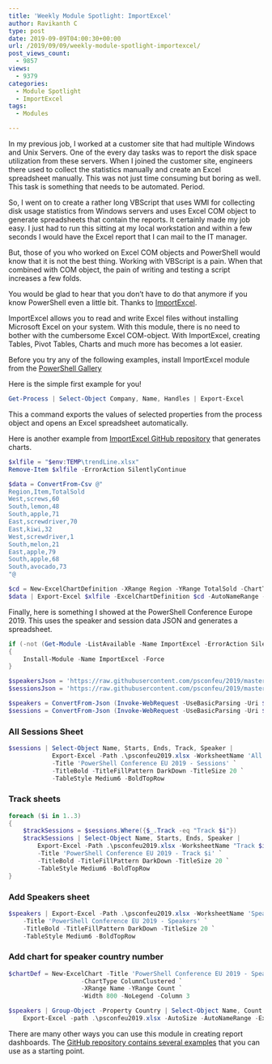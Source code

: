 ```yaml
---
title: 'Weekly Module Spotlight: ImportExcel'
author: Ravikanth C
type: post
date: 2019-09-09T04:00:30+00:00
url: /2019/09/09/weekly-module-spotlight-importexcel/
post_views_count:
  - 9857
views:
  - 9379
categories:
  - Module Spotlight
  - ImportExcel
tags:
  - Modules

---
```

In my previous job, I worked at a customer site that had multiple Windows and Unix Servers. One of the every day tasks was to report the disk space utilization from these servers. When I joined the customer site, engineers there used to collect the statistics manually and create an Excel spreadsheet manually. This was not just time consuming but boring as well. This task is something that needs to be automated. Period.

So, I went on to create a rather long VBScript that uses WMI for collecting disk usage statistics from Windows servers and uses Excel COM object to generate spreadsheets that contain the reports. It certainly made my job easy. I just had to run this sitting at my local workstation and within a few seconds I would have the Excel report that I can mail to the IT manager.

But, those of you who worked on Excel COM objects and PowerShell would know that it is not the best thing. Working with VBScript is a pain. When that combined with COM object, the pain of writing and testing a script increases a few folds.

You would be glad to hear that you don&#8217;t have to do that anymore if you know PowerShell even a little bit. Thanks to [ImportExcel](https://github.com/dfinke/ImportExcel).

ImportExcel allows you to read and write Excel files without installing Microsoft Excel on your system. With this module, there is no need to bother with the cumbersome Excel COM-object. With ImportExcel, creating Tables, Pivot Tables, Charts and much more has becomes a lot easier.

Before you try any of the following examples, install ImportExcel module from the [PowerShell Gallery](https://www.powershellgallery.com/packages/ImportExcel)

Here is the simple first example for you!

```powershell
Get-Process | Select-Object Company, Name, Handles | Export-Excel
```

This a command exports the values of selected properties from the process object and opens an Excel spreadsheet automatically.

Here is another example from [ImportExcel GitHub repository](https://github.com/dfinke/ImportExcel/blob/master/Examples/Charts/ChartAndTrendlines.ps1) that generates charts.

```powershell
$xlfile = "$env:TEMP\trendLine.xlsx"
Remove-Item $xlfile -ErrorAction SilentlyContinue

$data = ConvertFrom-Csv @"
Region,Item,TotalSold
West,screws,60
South,lemon,48
South,apple,71
East,screwdriver,70
East,kiwi,32
West,screwdriver,1
South,melon,21
East,apple,79
South,apple,68
South,avocado,73
"@

$cd = New-ExcelChartDefinition -XRange Region -YRange TotalSold -ChartType ColumnClustered -ChartTrendLine Linear
$data | Export-Excel $xlfile -ExcelChartDefinition $cd -AutoNameRange -Show
```

Finally, here is something I showed at the PowerShell Conference Europe 2019. This uses the speaker and session data JSON and generates a spreadsheet.

```powershell
if (-not (Get-Module -ListAvailable -Name ImportExcel -ErrorAction SilentlyContinue))
{
    Install-Module -Name ImportExcel -Force
}

$speakersJson = 'https://raw.githubusercontent.com/psconfeu/2019/master/data/speakers.json'
$sessionsJson = 'https://raw.githubusercontent.com/psconfeu/2019/master/sessions.json'

$speakers = ConvertFrom-Json (Invoke-WebRequest -UseBasicParsing -Uri $speakersJson).content
$sessions = ConvertFrom-Json (Invoke-WebRequest -UseBasicParsing -Uri $sessionsJson).content
```

### All Sessions Sheet

```powershell
$sessions | Select-Object Name, Starts, Ends, Track, Speaker | 
            Export-Excel -Path .\psconfeu2019.xlsx -WorksheetName 'All Tracks' `
            -Title 'PowerShell Conference EU 2019 - Sessions' `
            -TitleBold -TitleFillPattern DarkDown -TitleSize 20 `
            -TableStyle Medium6 -BoldTopRow
```

### Track sheets
```powershell
foreach ($i in 1..3)
{
    $trackSessions = $sessions.Where({$_.Track -eq "Track $i"})
    $trackSessions | Select-Object Name, Starts, Ends, Speaker |
        Export-Excel -Path .\psconfeu2019.xlsx -WorksheetName "Track $i" `
        -Title 'PowerShell Conference EU 2019 - Track $i' `
        -TitleBold -TitleFillPattern DarkDown -TitleSize 20 `
        -TableStyle Medium6 -BoldTopRow        
}
```

### Add Speakers sheet
```powershell
$speakers | Export-Excel -Path .\psconfeu2019.xlsx -WorksheetName 'Speakers' `
    -Title 'PowerShell Conference EU 2019 - Speakers' `
    -TitleBold -TitleFillPattern DarkDown -TitleSize 20 `
    -TableStyle Medium6 -BoldTopRow
```

### Add chart for speaker country number

```powershell
$chartDef = New-ExcelChart -Title 'PowerShell Conference EU 2019 - Speakers' `
                    -ChartType ColumnClustered `
                    -XRange Name -YRange Count `
                    -Width 800 -NoLegend -Column 3 

$speakers | Group-Object -Property Country | Select-Object Name, Count |  Sort-Object -Property Count -Descending |
    Export-Excel -path .\psconfeu2019.xlsx -AutoSize -AutoNameRange -ExcelChartDefinition $chartDef -WorksheetName SpeakerCountryChart -Show
```

There are many other ways you can use this module in creating report dashboards. The [GitHub repository contains several examples](https://github.com/dfinke/ImportExcel/tree/master/Examples) that you can use as a starting point.